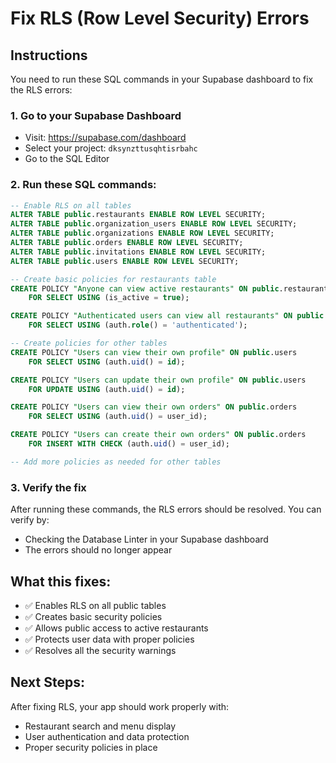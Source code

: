# Fix RLS (Row Level Security) Errors

## Instructions

You need to run these SQL commands in your Supabase dashboard to fix the RLS errors:

### 1. Go to your Supabase Dashboard
- Visit: https://supabase.com/dashboard
- Select your project: `dksynzttusqhtisrbahc`
- Go to the SQL Editor

### 2. Run these SQL commands:

```sql
-- Enable RLS on all tables
ALTER TABLE public.restaurants ENABLE ROW LEVEL SECURITY;
ALTER TABLE public.organization_users ENABLE ROW LEVEL SECURITY;
ALTER TABLE public.organizations ENABLE ROW LEVEL SECURITY;
ALTER TABLE public.orders ENABLE ROW LEVEL SECURITY;
ALTER TABLE public.invitations ENABLE ROW LEVEL SECURITY;
ALTER TABLE public.users ENABLE ROW LEVEL SECURITY;

-- Create basic policies for restaurants table
CREATE POLICY "Anyone can view active restaurants" ON public.restaurants
    FOR SELECT USING (is_active = true);

CREATE POLICY "Authenticated users can view all restaurants" ON public.restaurants
    FOR SELECT USING (auth.role() = 'authenticated');

-- Create policies for other tables
CREATE POLICY "Users can view their own profile" ON public.users
    FOR SELECT USING (auth.uid() = id);

CREATE POLICY "Users can update their own profile" ON public.users
    FOR UPDATE USING (auth.uid() = id);

CREATE POLICY "Users can view their own orders" ON public.orders
    FOR SELECT USING (auth.uid() = user_id);

CREATE POLICY "Users can create their own orders" ON public.orders
    FOR INSERT WITH CHECK (auth.uid() = user_id);

-- Add more policies as needed for other tables
```

### 3. Verify the fix
After running these commands, the RLS errors should be resolved. You can verify by:
- Checking the Database Linter in your Supabase dashboard
- The errors should no longer appear

## What this fixes:
- ✅ Enables RLS on all public tables
- ✅ Creates basic security policies
- ✅ Allows public access to active restaurants
- ✅ Protects user data with proper policies
- ✅ Resolves all the security warnings

## Next Steps:
After fixing RLS, your app should work properly with:
- Restaurant search and menu display
- User authentication and data protection
- Proper security policies in place
